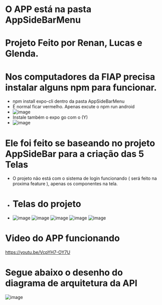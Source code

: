 # O APP está na pasta AppSideBarMenu
# Projeto Feito por Renan, Lucas e Glenda.

# Nos computadores da FIAP precisa instalar alguns npm para funcionar.
 - npm install expo-cli dentro da pasta AppSideBarMenu
 - É normal ficar vermelho. Apenas excute o npm run android
 - ![image](https://github.com/user-attachments/assets/19af7a2d-591a-40bb-b278-555d3fb3e850)
 - Instale também o expo go com o (Y)
 - ![image](https://github.com/user-attachments/assets/5e7b4ebc-1280-4d87-a4ae-b338ce36e2ab)


# Ele foi feito se baseando no projeto AppSideBar para a criação das 5 Telas

- O projeto não está com o sistema de login funcionando ( será feito na proxima feature ), apenas os componentes na tela.

- # Telas do projeto
- ![image](https://github.com/user-attachments/assets/4483b24d-234a-4f9d-82e9-c3a4b93ca9ee)
![image](https://github.com/user-attachments/assets/bf840922-7081-4bea-9327-74fd81f104a4)
![image](https://github.com/user-attachments/assets/f743cd37-90f1-410f-8b16-7e08841a1b59)
![image](https://github.com/user-attachments/assets/7e8a9d03-d2b1-43c6-9cb8-af89debc1d46)
![image](https://github.com/user-attachments/assets/61759f06-9f49-4a56-b286-8c994b0a29fa)

# Video do APP funcionando
https://youtu.be/VcpYH7-OY7U

# Segue abaixo o desenho do diagrama de arquitetura da API
![image](https://github.com/user-attachments/assets/0ebb6a62-42e5-470d-aaf6-bd02f2296e7d)





